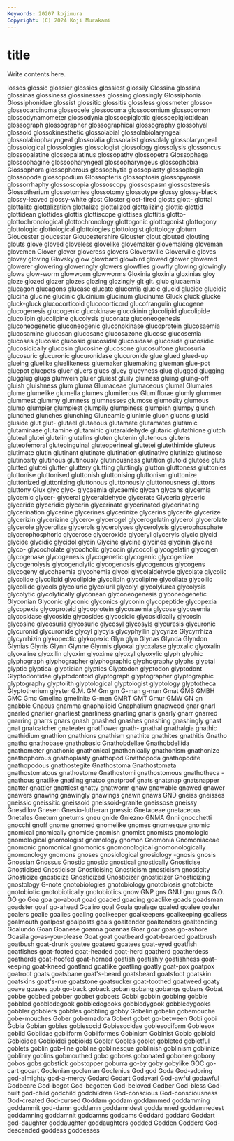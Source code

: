 ```yaml
---
Keywords: 20207 kojimura
Copyright: (C) 2024 Koji Murakami
---
```


# title

Write contents here.



losses
glossic glossier glossies glossiest glossily Glossina glossina glossinas glossiness glossinesses
glossing glossingly Glossiphonia Glossiphonidae glossist glossitic glossitis glossless glossmeter glosso-
glossocarcinoma glossocele glossocoma glossocomium glossocomon glossodynamometer glossodynia glossoepiglottic glossoepiglottidean glossograph
glossographer glossographical glossography glossohyal glossoid glossokinesthetic glossolabial glossolabiolaryngeal glossolabiopharyngeal glossolalia
glossolalist glossolaly glossolaryngeal glossological glossologies glossologist glossology glossolysis glossoncus glossopalatine
glossopalatinus glossopathy glossopetra Glossophaga glossophagine glossopharyngeal glossopharyngeus glossophobia Glossophora glossophorous
glossophytia glossoplasty glossoplegia glossopode glossopodium Glossopteris glossoptosis glossopyrosis glossorrhaphy glossoscopia
glossoscopy glossospasm glossosteresis Glossotherium glossotomies glossotomy glossotype glossy glossy-black glossy-leaved
glossy-white glost Gloster glost-fired glosts glott- glottal glottalite glottalization glottalize
glottalized glottalizing glottic glottid glottidean glottides glottis glottiscope glottises glottitis
glotto- glottochronological glottochronology glottogonic glottogonist glottogony glottologic glottological glottologies glottologist
glottology glotum Gloucester gloucester Gloucestershire Glouster glout glouted glouting glouts
glove gloved gloveless glovelike glovemaker glovemaking gloveman glovemen Glover glover
gloveress glovers Gloversville Gloverville gloves glovey gloving Glovsky glow glowbard
glowbird glowed glower glowered glowerer glowering gloweringly glowers glowflies glowfly
glowing glowingly glows glow-worm glowworm glowworms Gloxinia gloxinia gloxinias gloy
gloze glozed glozer glozes glozing glozingly glt glt. glub glucaemia
glucagon glucagons glucase glucate glucemia glucic glucid glucide glucidic glucina
glucine glucinic glucinium glucinum glucinums Gluck gluck glucke gluck-gluck glucocorticoid
glucocorticord glucofrangulin glucogene glucogenesis glucogenic glucokinase glucokinin glucolipid glucolipide glucolipin
glucolipine glucolysis gluconate gluconeogenesis gluconeogenetic gluconeogenic gluconokinase glucoprotein glucosaemia glucosamine
glucosan glucosane glucosazone glucose glucosemia glucoses glucosic glucosid glucosidal glucosidase
glucoside glucosidic glucosidically glucosin glucosine glucosone glucosulfone glucosuria glucosuric glucuronic
glucuronidase glucuronide glue glued glued-up glueing gluelike gluelikeness gluemaker gluemaking
glueman glue-pot gluepot gluepots gluer gluers glues gluey glueyness glug
glugged glugging glugglug glugs gluhwein gluier gluiest gluily gluiness gluing
gluing-off gluish gluishness glum gluma Glumaceae glumaceous glumal Glumales glume
glumelike glumella glumes glumiferous Glumiflorae glumly glummer glummest glummy glumness
glumnesses glumose glumosity glumous glump glumpier glumpiest glumpily glumpiness glumpish
glumpy glunch glunched glunches glunching Gluneamie glunimie gluon gluons glusid
gluside glut glut- glutael glutaeous glutamate glutamates glutamic glutaminase glutamine
glutaminic glutaraldehyde glutaric glutathione glutch gluteal glutei glutelin glutelins gluten
glutenin glutenous glutens gluteofemoral gluteoinguinal gluteoperineal glutetei glutethimide gluteus glutimate
glutin glutinant glutinate glutination glutinative glutinize glutinose glutinosity glutinous glutinously
glutinousness glutition glutoid glutose gluts glutted gluttei glutter gluttery glutting
gluttingly glutton gluttoness gluttonies gluttonise gluttonised gluttonish gluttonising gluttonism gluttonize
gluttonized gluttonizing gluttonous gluttonously gluttonousness gluttons gluttony Glux glyc glyc-
glycaemia glycaemic glycan glycans glycemia glycemic glycer- glyceral glyceraldehyde glycerate
Glyceria glyceric glyceride glyceridic glycerin glycerinate glycerinated glycerinating glycerination glycerine
glycerines glycerinize glycerins glycerite glycerize glycerizin glycerizine glycero- glycerogel glycerogelatin
glycerol glycerolate glycerole glycerolize glycerols glycerolyses glycerolysis glycerophosphate glycerophosphoric glycerose
glyceroxide glyceryl glyceryls glycic glycid glycide glycidic glycidol glycin Glycine
glycine glycines glycinin glycins glyco- glycocholate glycocholic glycocin glycocoll glycogelatin
glycogen glycogenase glycogenesis glycogenetic glycogenic glycogenize glycogenolysis glycogenolytic glycogenosis glycogenous
glycogens glycogeny glycohaemia glycohemia glycol glycolaldehyde glycolate glycolic glycolide glycolipid
glycolipide glycolipin glycolipine glycollate glycollic glycollide glycols glycoluric glycoluril glycolyl
glycolylurea glycolysis glycolytic glycolytically glyconean glyconeogenesis glyconeogenetic Glyconian Glyconic glyconic
glyconics glyconin glycopeptide glycopexia glycopexis glycoproteid glycoprotein glycosaemia glycose glycosemia
glycosidase glycoside glycosides glycosidic glycosidically glycosin glycosine glycosuria glycosuric glycosyl
glycosyls glycuresis glycuronic glycuronid glycuronide glycyl glycyls glycyphyllin glycyrize Glycyrrhiza
glycyrrhizin glykopectic glykopexic Glyn glyn Glynas Glynda Glyndon Glynias Glynis
Glynn Glynne Glynnis glyoxal glyoxalase glyoxalic glyoxalin glyoxaline glyoxilin glyoxim
glyoxime glyoxyl glyoxylic glyph glyphic glyphograph glyphographer glyphographic glyphography glyphs
glyptal glyptic glyptical glyptician glyptics Glyptodon glyptodon glyptodont Glyptodontidae glyptodontoid
glyptograph glyptographer glyptographic glyptography glyptolith glyptological glyptologist glyptology glyptotheca Glyptotherium
glyster G.M. GM Gm gm G-man g-man Gmat GMB GMBH
GMC Gmc Gmelina gmelinite G-men GMRT GMT Gmur GMW GN
gn gnabble Gnaeus gnamma gnaphalioid Gnaphalium gnapweed gnar gnarl gnarled
gnarlier gnarliest gnarliness gnarling gnarls gnarly gnarr gnarred gnarring gnarrs
gnars gnash gnashed gnashes gnashing gnashingly gnast gnat gnatcatcher gnateater
gnatflower gnath- gnathal gnathalgia gnathic gnathidium gnathion gnathions gnathism gnathite
gnathites gnathitis Gnatho gnatho gnathobase gnathobasic Gnathobdellae Gnathobdellida gnathometer gnathonic
gnathonical gnathonically gnathonism gnathonize gnathophorous gnathoplasty gnathopod Gnathopoda gnathopodite gnathopodous
gnathostegite Gnathostoma Gnathostomata gnathostomatous gnathostome Gnathostomi gnathostomous gnathotheca -gnathous gnatlike
gnatling gnatoo gnatproof gnats gnatsnap gnatsnapper gnatter gnattier gnattiest gnatty
gnatworm gnaw gnawable gnawed gnawer gnawers gnawing gnawingly gnawings gnawn
gnaws GND gneiss gneisses gneissic gneissitic gneissoid gneissoid-granite gneissose gneissy
Gnesdilov Gnesen Gnesio-lutheran gnessic Gnetaceae gnetaceous Gnetales Gnetum gnetums gneu
gnide Gniezno GNMA Gnni gnocchetti gnocchi gnoff gnome gnomed gnomelike
gnomes gnomesque gnomic gnomical gnomically gnomide gnomish gnomist gnomists gnomologic
gnomological gnomologist gnomology gnomon Gnomonia Gnomoniaceae gnomonic gnomonical gnomonics gnomonological
gnomonologically gnomonology gnomons gnoses gnosiological gnosiology -gnosis gnosis Gnossian Gnossus
Gnostic gnostic gnostical gnostically Gnosticise Gnosticised Gnosticiser Gnosticising Gnosticism gnosticism
gnosticity Gnosticize gnosticize Gnosticized Gnosticizer gnosticizer Gnosticizing gnostology G-note gnotobiologies
gnotobiology gnotobiosis gnotobiote gnotobiotic gnotobiotically gnotobiotics gnow GNP gns GNU
gnu gnus G.O. GO go Goa goa go-about goad goaded
goading goadlike goads goadsman goadster goaf go-ahead Goajiro goal Goala
goalage goaled goalee goaler goalers goalie goalies goaling goalkeeper goalkeepers
goalkeeping goalless goalmouth goalpost goalposts goals goaltender goaltenders goaltending Goalundo
Goan Goanese goanna goannas Goar goar goas go-ashore Goasila go-as-you-please
Goat goat goatbeard goat-bearded goatbrush goatbush goat-drunk goatee goateed goatees
goat-eyed goatfish goatfishes goat-footed goat-headed goat-herd goatherd goatherdess goatherds goat-hoofed
goat-horned goatish goatishly goatishness goat-keeping goat-kneed goatland goatlike goatling goatly
goat-pox goatpox goatroot goats goatsbane goat's-beard goatsbeard goatsfoot goatskin goatskins
goat's-rue goatstone goatsucker goat-toothed goatweed goaty goave goaves gob go-back
goback goban gobang gobangs gobans Gobat gobbe gobbed gobber gobbet
gobbets Gobbi gobbin gobbing gobble gobbled gobbledegook gobbledegooks gobbledygook gobbledygooks
gobbler gobblers gobbles gobbling gobby Gobelin gobelin gobemouche gobe-mouches Gober
gobernadora Gobert gobet go-between Gobi gobi Gobia Gobian gobies gobiesocid
Gobiesocidae gobiesociform Gobiesox gobiid Gobiidae gobiiform Gobiiformes Gobinism Gobinist Gobio
gobioid Gobioidea Gobioidei gobioids Gobler Gobles goblet gobleted gobletful goblets
goblin gob-line gobline goblinesque goblinish goblinism goblinize goblinry goblins gobmouthed
gobo goboes gobonated gobonee gobony gobos gobs gobstick gobstopper goburra
go-by goby gobylike GOC go-cart gocart Goclenian goclenian Goclenius God
god Goda God-adoring god-almighty god-a-mercy Godard Godart Godavari God-awful godawful
Godbeare God-begot God-begotten God-beloved Godber God-bless God-built god-child godchild godchildren
God-conscious God-consciousness God-created God-cursed Goddam goddam goddammed goddamming goddammit god-damn
goddamn goddamndest goddamned goddamnedest goddamning goddamnit goddamns goddams Goddard goddard
Goddart god-daughter goddaughter goddaughters godded Godden Godderd God-descended goddess goddesses
